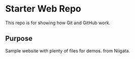 # Starter Web Repo

This repo is for showing how Git and GitHub work.

## Purpose

Sample website with plenty of files for demos.
from Niigata.

